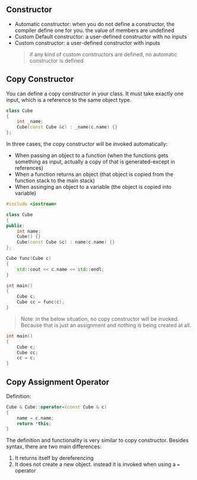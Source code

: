 ## Constructor

- Automatic constructor: when you do not define a constructor, the compiler define one for you. the value of members are undefined
- Custom Default constructor: a user-defined constructor with no inputs
- Custom constructor: a user-defined constructor with inputs
  > if any kind of custom constructors are defined, no automatic constructor is defined

## Copy Constructor

You can define a copy constructor in your class. It must take exactly one input, which is a reference to the same object type.

```cpp
class Cube
{
    int _name;
    Cube(const Cube &c) : _name(c.name) {}
};
```

In three cases, the copy constructor will be invoked automatically:

- When passing an object to a function (when the functions gets something as input, actually a copy of that is generated-except in references)
- When a function returns an object (that object is copied from the function stack to the main stack)
- When assinging an object to a variable (the object is copied into variable)

```cpp
#include <iostream>

class Cube
{
public:
    int name;
    Cube() {}
    Cube(const Cube &c) : name(c.name) {}
};

Cube func(Cube c)
{
    std::cout << c.name << std::endl;
}

int main()
{
    Cube c;
    Cube cc = func(c);
}
```

> Note: in the below situation, no copy constructor will be invoked. Because that is just an assignment and nothing is being created at all.

```cpp
int main()
{
    Cube c;
    Cube cc;
    cc = c;
}
```

## Copy Assignment Operator

Definition:

```cpp
Cube & Cube::operator=(const Cube & c)
{
    name = c.name;
    return *this;
}
```

The definition and functionality is very similar to copy constructor. Besides syntax, there are two main differences:

1. It returns itself by dereferencing
2. It does not create a new object. instead it is invoked when using a `=` operator
